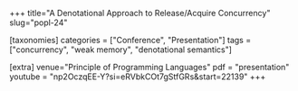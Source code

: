 +++
title="A Denotational Approach to Release/Acquire Concurrency"
slug="popl-24"

[taxonomies]
categories = ["Conference", "Presentation"]
tags = ["concurrency", "weak memory", "denotational semantics"]

[extra]
venue="Principle of Programming Languages"
pdf = "presentation"
youtube = "np2OczqEE-Y?si=eRVbkCOt7gStfGRs&amp;start=22139"
+++
